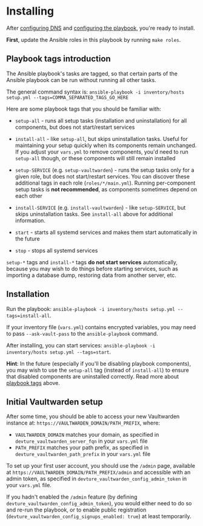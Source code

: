 # Installing

After [configuring DNS](configuring-dns.md) and [configuring the playbook](configuring-playbook.md), you're ready to install.

**First**, update the Ansible roles in this playbook by running `make roles`.


## Playbook tags introduction

The Ansible playbook's tasks are tagged, so that certain parts of the Ansible playbook can be run without running all other tasks.

The general command syntax is: `ansible-playbook -i inventory/hosts setup.yml --tags=COMMA_SEPARATED_TAGS_GO_HERE`

Here are some playbook tags that you should be familiar with:

- `setup-all` - runs all setup tasks (installation and uninstallation) for all components, but does not start/restart services

- `install-all` - like `setup-all`, but skips uninstallation tasks. Useful for maintaining your setup quickly when its components remain unchanged. If you adjust your `vars.yml` to remove components, you'd need to run `setup-all` though, or these components will still remain installed

- `setup-SERVICE` (e.g. `setup-vaultwarden`) - runs the setup tasks only for a given role, but does not start/restart services. You can discover these additional tags in each role (`roles/*/main.yml`). Running per-component setup tasks is **not recommended**, as components sometimes depend on each other

- `install-SERVICE` (e.g. `install-vaultwarden`) - like `setup-SERVICE`, but skips uninstallation tasks. See `install-all` above for additional information.

- `start` - starts all systemd services and makes them start automatically in the future

- `stop` - stops all systemd services

`setup-*` tags and `install-*` tags **do not start services** automatically, because you may wish to do things before starting services, such as importing a database dump, restoring data from another server, etc.


## Installation

Run the playbook: `ansible-playbook -i inventory/hosts setup.yml --tags=install-all`.

If your inventory file (`vars.yml`) contains encrypted variables, you may need to pass `--ask-vault-pass` to the `ansible-playbook` command.

After installing, you can start services: `ansible-playbook -i inventory/hosts setup.yml --tags=start`.

**Hint**: In the future (especially if you'll be disabling playbook components), you may wish to use the `setup-all` tag (instead of `install-all`) to ensure that disabled components are uninstalled correctly. Read more about [playbook tags](#playbook-tags-introduction) above.


## Initial Vaultwarden setup

After some time, you should be able to access your new Vaultwarden instance at: `https://VAULTWARDEN_DOMAIN/PATH_PREFIX`, where:

- `VAULTWARDEN_DOMAIN` matches your domain, as specified in `devture_vaultwarden_server_fqn` in your `vars.yml` file
- `PATH_PREFIX` matches your path prefix, as specified in `devture_vaultwarden_path_prefix` in your `vars.yml` file

To set up your first user account, you should use the `/admin` page, available at `https://VAULTWARDEN_DOMAIN/PATH_PREFIX/admin` and accessible with an admin token, as specified in `devture_vaultwarden_config_admin_token` in your `vars.yml` file.

If you hadn't enabled the `/admin` feature (by defining `devture_vaultwarden_config_admin_token`), you would either need to do so and re-run the playbook, or to enable public registration (`devture_vaultwarden_config_signups_enabled: true`) at least temporarily.
